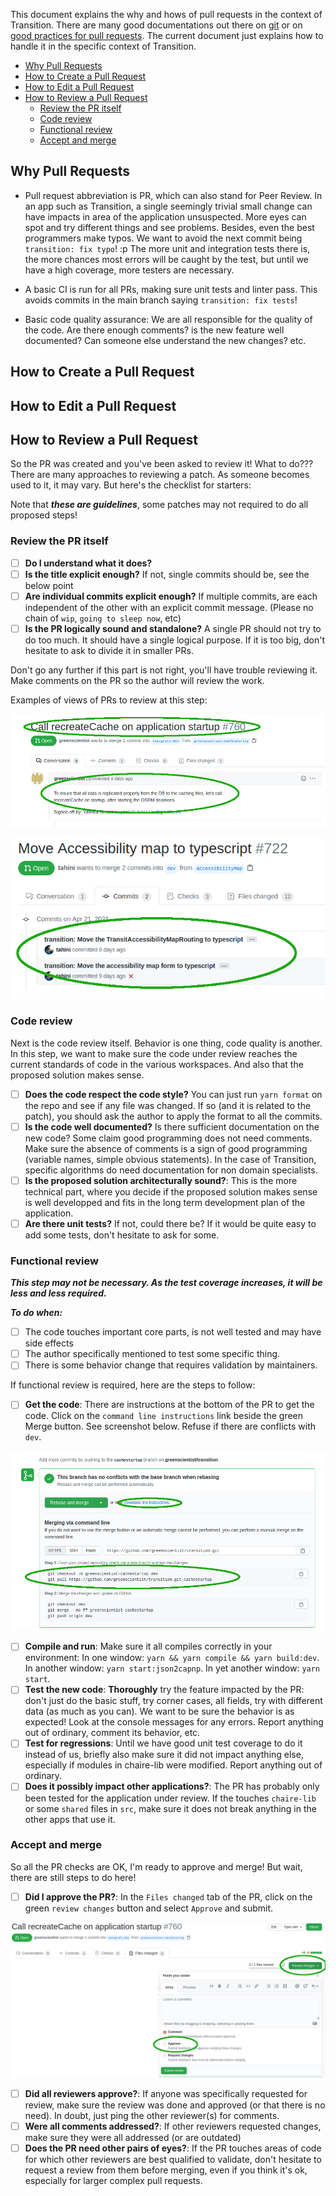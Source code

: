 This document explains the why and hows of pull requests in the context of Transition. There are many good documentations out there on [git](https://git-scm.com/book/en/v2) or on [good practices for pull requests](https://www.atlassian.com/blog/git/written-unwritten-guide-pull-requests). The current document just explains how to handle it in the specific context of Transition.

- [Why Pull Requests](#why-pull-requests)
- [How to Create a Pull Request](#how-to-create-a-pull-request)
- [How to Edit a Pull Request](#how-to-edit-a-pull-request)
- [How to Review a Pull Request](#how-to-review-a-pull-request)
  - [Review the PR itself](#review-the-pr-itself)
  - [Code review](#code-review)
  - [Functional review](#functional-review)
  - [Accept and merge](#accept-and-merge)

## Why Pull Requests

* Pull request abbreviation is PR, which can also stand for Peer Review. In an app such as Transition, a single seemingly trivial small change can have impacts in area of the application unsuspected. More eyes can spot and try different things and see problems. Besides, even the best programmers make typos. We want to avoid the next commit being `transition: fix typo`! :p  The more unit and integration tests there is, the more chances most errors will be caught by the test, but until we have a high coverage, more testers are necessary.

* A basic CI is run for all PRs, making sure unit tests and linter pass. This avoids commits in the main branch saying `transition: fix tests`!

* Basic code quality assurance: We are all responsible for the quality of the code. Are there enough comments? is the new feature well documented? Can someone else understand the new changes? etc.

## How to Create a Pull Request

## How to Edit a Pull Request

## How to Review a Pull Request

So the PR was created and you've been asked to review it! What to do??? There are many approaches to reviewing a patch. As someone becomes used to it, it may vary. But here's the checklist for starters:

Note that ***these are guidelines***, some patches may not required to do all proposed steps!

### Review the PR itself

- [ ] **Do I understand what it does?**
- [ ] **Is the title explicit enough?** If not, single commits should be, see the below point
- [ ] **Are individual commits explicit enough?** If multiple commits, are each independent of the other with an explicit commit message. (Please no chain of `wip`, `going to sleep now`, etc)
- [ ] **Is the PR logically sound and standalone?** A single PR should not try to do too much. It should have a single logical purpose. If it is too big, don't hesitate to ask to divide it in smaller PRs.

Don't go any further if this part is not right, you'll have trouble reviewing it. Make comments on the PR so the author will review the work.

Examples of views of PRs to review at this step:

![Single commit](images/PRs/singleCommit.png)

![Multiple commits](images/PRs/multipleCommits.png)


### Code review

Next is the code review itself. Behavior is one thing, code quality is another. In this step, we want to make sure the code under review reaches the current standards of code in the various workspaces. And also that the proposed solution makes sense.

- [ ] **Does the code respect the code style?** You can just run `yarn format` on the repo and see if any file was changed. If so (and it is related to the patch), you should ask the author to apply the format to all the commits.
- [ ] **Is the code well documented?** Is there sufficient documentation on the new code? Some claim good programming does not need comments. Make sure the absence of comments is a sign of good programming (variable names, simple obvious statements). In the case of Transition, specific algorithms do need documentation for non domain specialists.
- [ ] **Is the proposed solution architecturally sound?**: This is the more technical part, where you decide if the proposed solution makes sense is well developped and fits in the long term development plan of the application.
- [ ] **Are there unit tests?** If not, could there be? If it would be quite easy to add some tests, don't hesitate to ask for some.

### Functional review

***This step may not be necessary. As the test coverage increases, it will be less and less required.***

***To do when:***

- [ ] The code touches important core parts, is not well tested and may have side effects
- [ ] The author specifically mentioned to test some specific thing.
- [ ] There is some behavior change that requires validation by maintainers.

If functional review is required, here are the steps to follow:

- [ ] **Get the code**: There are instructions at the bottom of the PR to get the code. Click on the `command line instructions` link beside the green Merge button. See screenshot below. Refuse if there are conflicts with `dev`.

![Get the code](images/PRs/getTheCode.png)

- [ ] **Compile and run**: Make sure it all compiles correctly in your environment: In one window: `yarn && yarn compile && yarn build:dev`. In another window: `yarn start:json2capnp`. In yet another window: `yarn start`.
- [ ] **Test the new code**: **Thoroughly** try the feature impacted by the PR: don't just do the basic stuff, try corner cases, all fields, try with different data (as much as you can). We want to be sure the behavior is as expected! Look at the console messages for any errors. Report anything out of ordinary, comment its behavior, etc.
- [ ] **Test for regressions**: Until we have good unit test coverage to do it instead of us, briefly also make sure it did not impact anything else, especially if modules in chaire-lib were modified. Report anything out of ordinary.
- [ ] **Does it possibly impact other applications?**: The PR has probably only been tested for the application under review. If the touches `chaire-lib` or some `shared` files in `src`, make sure it does not break anything in the other apps that use it.

### Accept and merge

So all the PR checks are OK, I'm ready to approve and merge! But wait, there are still steps to do here!

- [ ] **Did I approve the PR?**: In the `Files changed` tab of the PR, click on the green `review changes` button and select `Approve` and submit.

![Approve the PR](images/PRs/approvePR.png)

- [ ] **Did all reviewers approve?**: If anyone was specifically requested for review, make sure the review was done and approved (or that there is no need). In doubt, just ping the other reviewer(s) for comments.
- [ ] **Were all comments addressed?**: If other reviewers requested changes, make sure they were all addressed (or are outdated)
- [ ] **Does the PR need other pairs of eyes?**: If the PR touches areas of code for which other reviewers are best qualified to validate, don't hesitate to request a review from them before merging, even if you think it's ok, especially for larger complex pull requests.